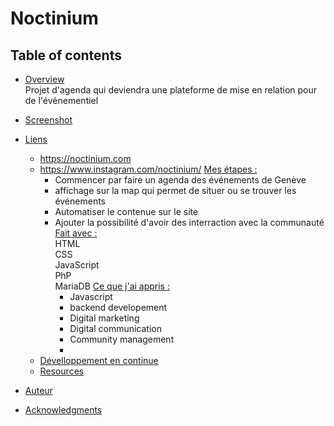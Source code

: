 # Noctinium

## Table of contents

- [Overview](#overview)
  <br>
   Projet d'agenda qui deviendra une plateforme de mise en relation pour de l'événementiel 
- [Screenshot](#screenshot)

- [Liens](#links)
     <br>
  - https://noctinium.com
    <br>
  - https://www.instagram.com/noctinium/
    [Mes étapes :](#my-process)
    - Commencer par faire un agenda des événements de Genève
    - affichage sur la map qui permet de situer ou se trouver les événements
    - Automatiser le contenue sur le site
    - Ajouter la possibilité d'avoir des interraction avec la communauté 
    [Fait avec :](#built-with)
   <br> HTML
   <br> CSS
   <br> JavaScript
   <br> PhP
   <br> MariaDB
    [Ce que j'ai appris :](#what-i-learned)
      - Javascript
      - backend developement
      - Digital marketing
      - Digital communication
      - Community management
      - 
  - [Dévelloppement en continue](#continued-development)
  - [Resources](#useful-resources)
- [Auteur](#author)
- [Acknowledgments](#acknowledgments)
